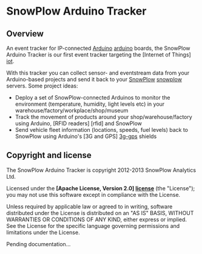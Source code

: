 # SnowPlow Arduino Tracker

## Overview

An event tracker for IP-connected [Arduino] [arduino] boards, the SnowPlow Arduino Tracker is our first event tracker targeting the [Internet of Things] [iot].

With this tracker you can collect sensor- and eventstream data from your Arduino-based projects and send it back to your [SnowPlow] [snowplow] servers. Some project ideas:

* Deploy a set of SnowPlow-connected Arduinos to monitor the environment (temperature, humidity, light levels etc) in your warehouse/factory/workplace/shop/museum
* Track the movement of products around your shop/warehouse/factory using Arduino, [RFID readers] [rfid] and SnowPlow
* Send vehicle fleet information (locations, speeds, fuel levels) back to SnowPlow using Arduino's [3G and GPS] [3g-gps] shields 

## Copyright and license

The SnowPlow Arduino Tracker is copyright 2012-2013 SnowPlow Analytics Ltd.

Licensed under the **[Apache License, Version 2.0] [license]** (the "License");
you may not use this software except in compliance with the License.

Unless required by applicable law or agreed to in writing, software
distributed under the License is distributed on an "AS IS" BASIS,
WITHOUT WARRANTIES OR CONDITIONS OF ANY KIND, either express or implied.
See the License for the specific language governing permissions and
limitations under the License.

Pending documentation...

[arduino]: http://arduino.cc/
[iot]: http://www.forbes.com/sites/ericsavitz/2013/01/14/ces-2013-the-break-out-year-for-the-internet-of-things/
[snowplow]: https://github.com/snowplow/snowplow
[arduino-rfid]: http://arduino.cc/blog/category/wireless/rfid/
[3g-gps]: http://www.cooking-hacks.com/index.php/documentation/tutorials/arduino-3g-gprs-gsm-gps
[license]: http://www.apache.org/licenses/LICENSE-2.0
